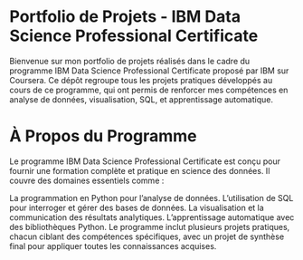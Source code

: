 # Portfolio de Projets - IBM Data Science Professional Certificate
Bienvenue sur mon portfolio de projets réalisés dans le cadre du programme IBM Data Science Professional Certificate proposé par IBM sur Coursera. Ce dépôt regroupe tous les projets pratiques développés au cours de ce programme, qui ont permis de renforcer mes compétences en analyse de données, visualisation, SQL, et apprentissage automatique.

# À Propos du Programme
Le programme IBM Data Science Professional Certificate est conçu pour fournir une formation complète et pratique en science des données. Il couvre des domaines essentiels comme :

La programmation en Python pour l’analyse de données.
L’utilisation de SQL pour interroger et gérer des bases de données.
La visualisation et la communication des résultats analytiques.
L’apprentissage automatique avec des bibliothèques Python.
Le programme inclut plusieurs projets pratiques, chacun ciblant des compétences spécifiques, avec un projet de synthèse final pour appliquer toutes les connaissances acquises.
